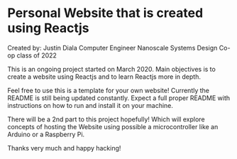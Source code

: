 # Personal Website that is created using Reactjs
Created by: Justin Diala Computer Engineer Nanoscale Systems Design Co-op class of 2022

This is an ongoing project started on March 2020. Main objectives is to create a website using Reactjs and to learn Reactjs more in depth.

Feel free to use this is a template for your own website! Currently the README is still being updated constantly. Expect a full proper README with instructions on how to run and install it on your machine.

There will be a 2nd part to this project hopefully! Which will explore concepts of hosting the Website using possible a microcontroller like an Arduino or a Raspberry Pi.

Thanks very much and happy hacking!
